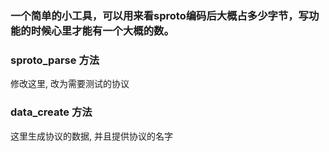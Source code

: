 ### 一个简单的小工具，可以用来看sproto编码后大概占多少字节，写功能的时候心里才能有一个大概的数。

### sproto_parse 方法

修改这里, 改为需要测试的协议

### data_create 方法

这里生成协议的数据, 并且提供协议的名字
